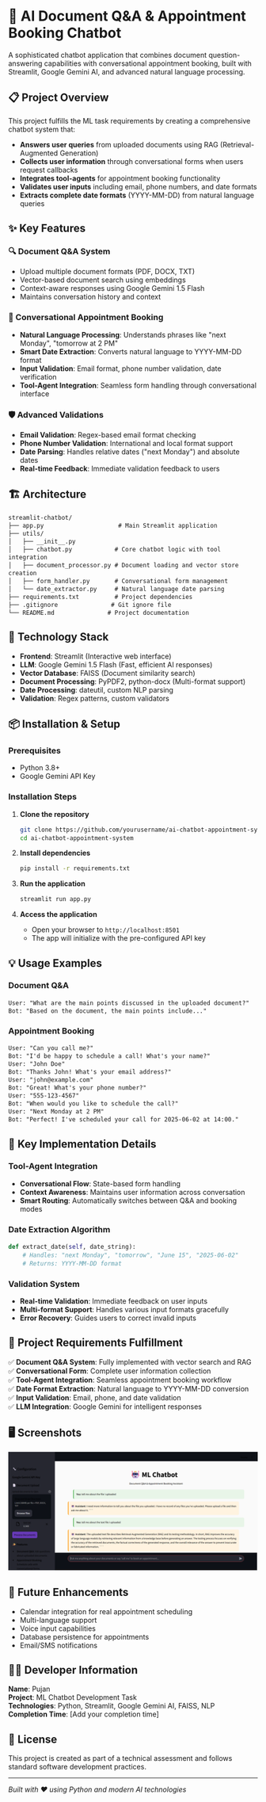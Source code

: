 # 🤖 AI Document Q&A & Appointment Booking Chatbot

A sophisticated chatbot application that combines document question-answering capabilities with conversational appointment booking, built with Streamlit, Google Gemini AI, and advanced natural language processing.

## 📋 Project Overview

This project fulfills the ML task requirements by creating a comprehensive chatbot system that:
- **Answers user queries** from uploaded documents using RAG (Retrieval-Augmented Generation)
- **Collects user information** through conversational forms when users request callbacks
- **Integrates tool-agents** for appointment booking functionality
- **Validates user inputs** including email, phone numbers, and date formats
- **Extracts complete date formats** (YYYY-MM-DD) from natural language queries

## ✨ Key Features

### 🔍 Document Q&A System
- Upload multiple document formats (PDF, DOCX, TXT)
- Vector-based document search using embeddings
- Context-aware responses using Google Gemini 1.5 Flash
- Maintains conversation history and context

### 📅 Conversational Appointment Booking
- **Natural Language Processing**: Understands phrases like "next Monday", "tomorrow at 2 PM"
- **Smart Date Extraction**: Converts natural language to YYYY-MM-DD format
- **Input Validation**: Email format, phone number validation, date verification
- **Tool-Agent Integration**: Seamless form handling through conversational interface

### 🛡️ Advanced Validations
- **Email Validation**: Regex-based email format checking
- **Phone Number Validation**: International and local format support
- **Date Parsing**: Handles relative dates ("next Monday") and absolute dates
- **Real-time Feedback**: Immediate validation feedback to users

## 🏗️ Architecture

```
streamlit-chatbot/
├── app.py                     # Main Streamlit application
├── utils/
│   ├── __init__.py
│   ├── chatbot.py            # Core chatbot logic with tool integration
│   ├── document_processor.py # Document loading and vector store creation
│   ├── form_handler.py       # Conversational form management
│   └── date_extractor.py     # Natural language date parsing
├── requirements.txt          # Project dependencies
├── .gitignore               # Git ignore file
└── README.md               # Project documentation
```

## 🚀 Technology Stack

- **Frontend**: Streamlit (Interactive web interface)
- **LLM**: Google Gemini 1.5 Flash (Fast, efficient AI responses)
- **Vector Database**: FAISS (Document similarity search)
- **Document Processing**: PyPDF2, python-docx (Multi-format support)
- **Date Processing**: dateutil, custom NLP parsing
- **Validation**: Regex patterns, custom validators

## 📦 Installation & Setup

### Prerequisites
- Python 3.8+
- Google Gemini API Key

### Installation Steps

1. **Clone the repository**
   ```bash
   git clone https://github.com/yourusername/ai-chatbot-appointment-system.git
   cd ai-chatbot-appointment-system
   ```

2. **Install dependencies**
   ```bash
   pip install -r requirements.txt
   ```

3. **Run the application**
   ```bash
   streamlit run app.py
   ```

4. **Access the application**
   - Open your browser to `http://localhost:8501`
   - The app will initialize with the pre-configured API key

## 💡 Usage Examples

### Document Q&A
```
User: "What are the main points discussed in the uploaded document?"
Bot: "Based on the document, the main points include..."
```

### Appointment Booking
```
User: "Can you call me?"
Bot: "I'd be happy to schedule a call! What's your name?"
User: "John Doe"
Bot: "Thanks John! What's your email address?"
User: "john@example.com"
Bot: "Great! What's your phone number?"
User: "555-123-4567"
Bot: "When would you like to schedule the call?"
User: "Next Monday at 2 PM"
Bot: "Perfect! I've scheduled your call for 2025-06-02 at 14:00."
```

## 🔧 Key Implementation Details

### Tool-Agent Integration
- **Conversational Flow**: State-based form handling
- **Context Awareness**: Maintains user information across conversation
- **Smart Routing**: Automatically switches between Q&A and booking modes

### Date Extraction Algorithm
```python
def extract_date(self, date_string):
    # Handles: "next Monday", "tomorrow", "June 15", "2025-06-02"
    # Returns: YYYY-MM-DD format
```

### Validation System
- **Real-time Validation**: Immediate feedback on user inputs
- **Multi-format Support**: Handles various input formats gracefully
- **Error Recovery**: Guides users to correct invalid inputs

## 🎯 Project Requirements Fulfillment

✅ **Document Q&A System**: Fully implemented with vector search and RAG  
✅ **Conversational Form**: Complete user information collection  
✅ **Tool-Agent Integration**: Seamless appointment booking workflow  
✅ **Date Format Extraction**: Natural language to YYYY-MM-DD conversion  
✅ **Input Validation**: Email, phone, and date validation  
✅ **LLM Integration**: Google Gemini for intelligent responses  

## 🖥️ Screenshots

![Chatbot](ui1.png)


## 🔮 Future Enhancements

- Calendar integration for real appointment scheduling
- Multi-language support
- Voice input capabilities
- Database persistence for appointments
- Email/SMS notifications

## 👨‍💻 Developer Information

**Name**: Pujan  
**Project**: ML Chatbot Development Task  
**Technologies**: Python, Streamlit, Google Gemini AI, FAISS, NLP  
**Completion Time**: [Add your completion time]  

## 📝 License

This project is created as part of a technical assessment and follows standard software development practices.

---

*Built with ❤️ using Python and modern AI technologies*
